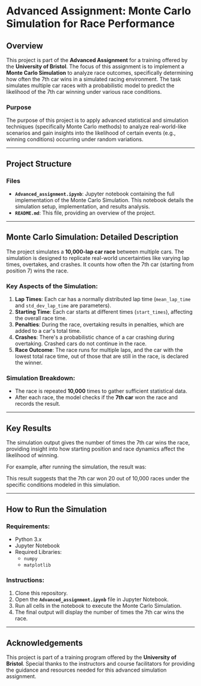 # Advanced Assignment: Monte Carlo Simulation for Race Performance

## Overview
This project is part of the **Advanced Assignment** for a training offered by the **University of Bristol**. The focus of this assignment is to implement a **Monte Carlo Simulation** to analyze race outcomes, specifically determining how often the 7th car wins in a simulated racing environment. The task simulates multiple car races with a probabilistic model to predict the likelihood of the 7th car winning under various race conditions.

### Purpose
The purpose of this project is to apply advanced statistical and simulation techniques (specifically Monte Carlo methods) to analyze real-world-like scenarios and gain insights into the likelihood of certain events (e.g., winning conditions) occurring under random variations.

---

## Project Structure

### Files
- **`Advanced_assignment.ipynb`**: Jupyter notebook containing the full implementation of the Monte Carlo Simulation. This notebook details the simulation setup, implementation, and results analysis.
- **`README.md`**: This file, providing an overview of the project.

---

## Monte Carlo Simulation: Detailed Description

The project simulates a **10,000-lap car race** between multiple cars. The simulation is designed to replicate real-world uncertainties like varying lap times, overtakes, and crashes. It counts how often the 7th car (starting from position 7) wins the race.

### Key Aspects of the Simulation:
1. **Lap Times**: Each car has a normally distributed lap time (`mean_lap_time` and `std_dev_lap_time` are parameters).
2. **Starting Time**: Each car starts at different times (`start_times`), affecting the overall race time.
3. **Penalties**: During the race, overtaking results in penalties, which are added to a car's total time.
4. **Crashes**: There's a probabilistic chance of a car crashing during overtaking. Crashed cars do not continue in the race.
5. **Race Outcome**: The race runs for multiple laps, and the car with the lowest total race time, out of those that are still in the race, is declared the winner.

### Simulation Breakdown:
- The race is repeated **10,000** times to gather sufficient statistical data.
- After each race, the model checks if the **7th car** won the race and records the result.

---

## Key Results

The simulation output gives the number of times the 7th car wins the race, providing insight into how starting position and race dynamics affect the likelihood of winning.

For example, after running the simulation, the result was:

This result suggests that the 7th car won 20 out of 10,000 races under the specific conditions modeled in this simulation.

---

## How to Run the Simulation

### Requirements:
- Python 3.x
- Jupyter Notebook
- Required Libraries:
  - `numpy`
  - `matplotlib`

### Instructions:
1. Clone this repository.
2. Open the **`Advanced_assignment.ipynb`** file in Jupyter Notebook.
3. Run all cells in the notebook to execute the Monte Carlo Simulation.
4. The final output will display the number of times the 7th car wins the race.

---

## Acknowledgements
This project is part of a training program offered by the **University of Bristol**. Special thanks to the instructors and course facilitators for providing the guidance and resources needed for this advanced simulation assignment.
